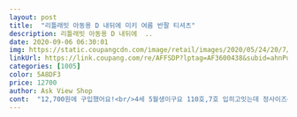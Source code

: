 ```yaml
---
layout: post 
title:  "리틀래빗 아동용 D 내뒤에 미키 여름 반팔 티셔츠" 
description: 리틀래빗 아동용 D 내뒤에  ..
date: 2020-09-06 06:30:01 
img: https://static.coupangcdn.com/image/retail/images/2020/05/24/20/7/5fab1cb0-b69e-427a-8b49-d429cfd64bbe.jpg 
linkUrl: https://link.coupang.com/re/AFFSDP?lptag=AF3600438&subid=ahnPublicAsk&pageKey=1630460994&itemId=2781148049&vendorItemId=70770906064&traceid=V0-113-9476a24579d56317 
categories: [1005] 
color: 5A8DF3 
price: 12700 
author: Ask View Shop 
cont:  "12,700원에 구입했어요!<br/>4세 5월생이구요 110호,7호 입히고잇는데 정사이즈<br/>⭕가격<br/>⭕️구매이유<br/>⭕️배송<br/>⭕️별점(감점요소)<br/>⭕️옷두께<br/>⭕️추천<br/>⭕️️사이즈<br/>같아요사이즈 괜찮아요!<br/>그래서 자수때문에 반품할까했는데,<br/>그런데 자수 안감이 마감이 , 덧댐이 없어서 앙 피부에 따가울거 같아요<br/>그리고 냄새! 새옷냄새라고 해야하나요? 냄새가 너무 강해서 오자마자 세탁했어요<br/>기본 하얀티라 아무데나 입힐수있어 좋습니다 아주 귀여운 디자인이에요!<br/>내뒤에 미키 뒷모습 보고 넘 깜찍해서 바로 구매했어요<br/>넘 귀여운 티라 입혀보고 아이 피부에 문제있으면 번거롭더라도 나시티라도 입히고 입혀보고 다른 캐릭터로 재구매는 없을듯해요<br/>뒷모습 미키 넘 귀여워요<br/>디즈니 친구들 시리즈로 또 있어서 구경하고,<br/>배송은뭐 새벽배송 로켓와우라 빠르게와서 만족합니다.<br/><br/>사진보시면 알겠지만 그리 도톰하거나 너무 얇지않아서 두께는 적당해요!<br/>성인 손가락으로 만져도 딱딱하게 만져지니 참고하세요<br/>실밥정리가 제대로 안된것 같아서 별하나 뺐어요!<br/>안감에 있는 택 보들한거라 안심했고,<br/>여름 티로는 좀 두꺼운 편이고,<br/>여름엔 늘 흰티는 기본이죠! 여기저기 잘어울릴것같고 믿고사는 디즈니포인트 미키가 잇어서 어디든 잘어울릴것 같아서 구매했어요!<br/>일단 미키 먼저 구매해보고 재질이나 사이즈 보고 더 구매할지 생각해보려고요<br/>흰티말고도 색별로 여러가지가 있더라고요 우정룩이나 남매,형제,자매룩으로 입혀도 너무 귀여울것 같아요!!<br/>" 
---
```

